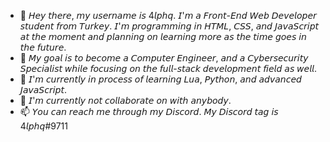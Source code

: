 - 👋 𝘏𝘦𝘺 𝘵𝘩𝘦𝘳𝘦, 𝘮𝘺 𝘶𝘴𝘦𝘳𝘯𝘢𝘮𝘦 𝘪𝘴 4𝘭𝘱𝘩𝘲. 𝘐'𝘮 𝘢 𝘍𝘳𝘰𝘯𝘵-𝘌𝘯𝘥 𝘞𝘦𝘣 𝘋𝘦𝘷𝘦𝘭𝘰𝘱𝘦𝘳 𝘴𝘵𝘶𝘥𝘦𝘯𝘵 𝘧𝘳𝘰𝘮 𝘛𝘶𝘳𝘬𝘦𝘺. 𝘐'𝘮 𝘱𝘳𝘰𝘨𝘳𝘢𝘮𝘮𝘪𝘯𝘨 𝘪𝘯 𝘏𝘛𝘔𝘓, 𝘊𝘚𝘚, 𝘢𝘯𝘥 𝘑𝘢𝘷𝘢𝘚𝘤𝘳𝘪𝘱𝘵 𝘢𝘵 𝘵𝘩𝘦 𝘮𝘰𝘮𝘦𝘯𝘵 𝘢𝘯𝘥 𝘱𝘭𝘢𝘯𝘯𝘪𝘯𝘨 𝘰𝘯 𝘭𝘦𝘢𝘳𝘯𝘪𝘯𝘨 𝘮𝘰𝘳𝘦 𝘢𝘴 𝘵𝘩𝘦 𝘵𝘪𝘮𝘦 𝘨𝘰𝘦𝘴 𝘪𝘯 𝘵𝘩𝘦 𝘧𝘶𝘵𝘶𝘳𝘦.
- 👀 𝘔𝘺 𝘨𝘰𝘢𝘭 𝘪𝘴 𝘵𝘰 𝘣𝘦𝘤𝘰𝘮𝘦 𝘢 𝘊𝘰𝘮𝘱𝘶𝘵𝘦𝘳 𝘌𝘯𝘨𝘪𝘯𝘦𝘦𝘳, 𝘢𝘯𝘥 𝘢 𝘊𝘺𝘣𝘦𝘳𝘴𝘦𝘤𝘶𝘳𝘪𝘵𝘺 𝘚𝘱𝘦𝘤𝘪𝘢𝘭𝘪𝘴𝘵 𝘸𝘩𝘪𝘭𝘦 𝘧𝘰𝘤𝘶𝘴𝘪𝘯𝘨 𝘰𝘯 𝘵𝘩𝘦 𝘧𝘶𝘭𝘭-𝘴𝘵𝘢𝘤𝘬 𝘥𝘦𝘷𝘦𝘭𝘰𝘱𝘮𝘦𝘯𝘵 𝘧𝘪𝘦𝘭𝘥 𝘢𝘴 𝘸𝘦𝘭𝘭.
- 🌱 𝘐'𝘮 𝘤𝘶𝘳𝘳𝘦𝘯𝘵𝘭𝘺 𝘪𝘯 𝘱𝘳𝘰𝘤𝘦𝘴𝘴 𝘰𝘧 𝘭𝘦𝘢𝘳𝘯𝘪𝘯𝘨 𝘓𝘶𝘢, 𝘗𝘺𝘵𝘩𝘰𝘯, 𝘢𝘯𝘥 𝘢𝘥𝘷𝘢𝘯𝘤𝘦𝘥 𝘑𝘢𝘷𝘢𝘚𝘤𝘳𝘪𝘱𝘵.
- 💞️ 𝘐'𝘮 𝘤𝘶𝘳𝘳𝘦𝘯𝘵𝘭𝘺 𝘯𝘰𝘵 𝘤𝘰𝘭𝘭𝘢𝘣𝘰𝘳𝘢𝘵𝘦 𝘰𝘯 𝘸𝘪𝘵𝘩 𝘢𝘯𝘺𝘣𝘰𝘥𝘺.
- 📫 𝘠𝘰𝘶 𝘤𝘢𝘯 𝘳𝘦𝘢𝘤𝘩 𝘮𝘦 𝘵𝘩𝘳𝘰𝘶𝘨𝘩 𝘮𝘺 𝘋𝘪𝘴𝘤𝘰𝘳𝘥. 𝘔𝘺 𝘋𝘪𝘴𝘤𝘰𝘳𝘥 𝘵𝘢𝘨 𝘪𝘴 4𝘭𝘱𝘩𝘲#9711

<!--
4lphq/4lphq is a ✨ special ✨ repository because its `README.md` (this file) appears on your GitHub profile.
You can click the Preview link to take a look at your changes.
-->

